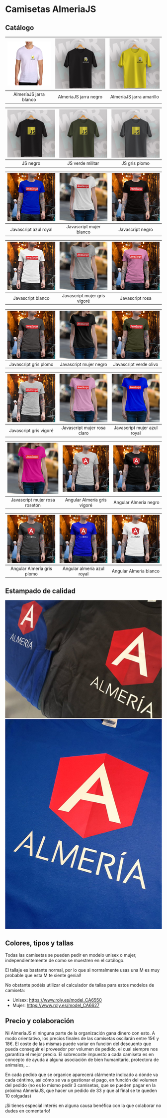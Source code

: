 # Camisetas AlmeriaJS

## Catálogo
| <img src="https://raw.githubusercontent.com/AlmeriaJS/camisetas/master/img/almeriajs-jarra-blanco.jpg" alt="almeriajs-jarra-blanco"> | <img src="https://raw.githubusercontent.com/AlmeriaJS/camisetas/master/img/almeriajs-jarra-negro.jpg" alt="almeriajs-jarra-negro"> | <img src="https://raw.githubusercontent.com/AlmeriaJS/camisetas/master/img/almeriajs-jara-almarillo.jpg" alt="almeriajs-jara-almarillo"> |
|:---:|:---:|:---:|
| AlmeríaJS jarra blanco | AlmeríaJS jarra negro | AlmeríaJS jarra amarillo |

| <img src="https://raw.githubusercontent.com/AlmeriaJS/camisetas/master/img/js-negro.jpg" alt="js-negro"> | <img src="https://raw.githubusercontent.com/AlmeriaJS/camisetas/master/img/js-verde-militar.jpg" alt="js-verde-militar"> | <img src="https://raw.githubusercontent.com/AlmeriaJS/camisetas/master/img/js-gris-pomo.jpg" alt="js-gris-pomo"> |
|:---:|:---:|:---:|
| JS negro | JS verde militar | JS gris plomo |



| <img src="https://raw.githubusercontent.com/AlmeriaJS/camisetas/master/img/javascript-azul-royal.jpg" alt="javascript-azul-royal"> | <img src="https://raw.githubusercontent.com/AlmeriaJS/camisetas/master/img/javascript-mujer-blanco.jpg" alt="javascript-mujer-blanco"> | <img src="https://raw.githubusercontent.com/AlmeriaJS/camisetas/master/img/javascript-negro.jpg" alt="javascript-negro"> |
|:---:|:---:|:---:|
| Javascript azul royal | Javascript mujer blanco | Javascript negro |

| <img src="https://raw.githubusercontent.com/AlmeriaJS/camisetas/master/img/javascript-blanco.jpg" alt="javascript-blanco"> | <img src="https://raw.githubusercontent.com/AlmeriaJS/camisetas/master/img/javascript-mujer-gris-vigore.jpg" alt="javascript-mujer-gris-vigore"> | <img src="https://raw.githubusercontent.com/AlmeriaJS/camisetas/master/img/javascript-rosa.jpg" alt="javascript-rosa"> |
|:---:|:---:|:---:|
| Javascript blanco | Javascript mujer gris vigoré | Javascript rosa |

| <img src="https://raw.githubusercontent.com/AlmeriaJS/camisetas/master/img/javascript-gris-plomo.jpg" alt="javascript-gris-plomo"> | <img src="https://raw.githubusercontent.com/AlmeriaJS/camisetas/master/img/javascript-mujer-negro.jpg" alt="javascript-mujer-negro"> | <img src="https://raw.githubusercontent.com/AlmeriaJS/camisetas/master/img/javascript-verde-olivo.jpg" alt="javascript-verde-olivo"> |
|:---:|:---:|:---:|
| Javascript gris plomo | Javascript mujer negro | Javascript verde olivo |

| <img src="https://raw.githubusercontent.com/AlmeriaJS/camisetas/master/img/javascript-gris-vigore.jpg" alt="javascript-gris-vigore"> | <img src="https://raw.githubusercontent.com/AlmeriaJS/camisetas/master/img/javascript-mujer-rosa-claro.jpg" alt="javascript-mujer-rosa-claro"> | <img src="https://raw.githubusercontent.com/AlmeriaJS/camisetas/master/img/javascript-mujer-azul-royal.jpg" alt="javascript-mujer-azul-royal"> |
|:---:|:---:|:---:|
| Javascript gris vigoré | Javascript mujer rosa claro | Javascript mujer azul royal |

| <img src="https://raw.githubusercontent.com/AlmeriaJS/camisetas/master/img/javascript-mujer-rosa-roseton.jpg" alt="javascript-mujer-rosa-roseton"> | <img src="https://raw.githubusercontent.com/AlmeriaJS/camisetas/master/img/angular-almeria-gris-vigore.jpg"  alt="angular-almeria-gris-vigore"> | <img src="https://raw.githubusercontent.com/AlmeriaJS/camisetas/master/img/angular-almeria-negro.jpg" alt="angular-almeria-negro"> |
|:---:|:---:|:---:|
| Javascript mujer rosa rosetón | Angular Almería gris vigoré | Angular Almería negro |

| <img src="https://raw.githubusercontent.com/AlmeriaJS/camisetas/master/img/angular-almeria-gris-plomo.jpg" alt="angular-almeria-gris-plomo"> | <img src="https://raw.githubusercontent.com/AlmeriaJS/camisetas/master/img/angular-almeria-azul.jpg"  alt="angular-almeria-azul"> | <img src="https://raw.githubusercontent.com/AlmeriaJS/camisetas/master/img/angular-almeria-blanco.jpg" alt="angular-almeria-blanco"> |
|:---:|:---:|:---:|
| Angular Almería gris plomo | Angular almería azul royal | Angular Almería blanco |

## Estampado de calidad
![](https://raw.githubusercontent.com/AlmeriaJS/camisetas/master/img/angular-almeria1.jpg) 
![](https://raw.githubusercontent.com/AlmeriaJS/camisetas/master/img/angular-almeria2.jpg)

## Colores, tipos y tallas
Todas las camisetas se pueden pedir en modelo unisex o mujer, independientemente de como se muestren en el catálogo.

El tallaje es bastante normal, por lo que si normalmente usas una M es muy probable que esta M te siente genial!

No obstante podéis utilizar el calculador de tallas para estos modelos de camiseta:

- Unisex: https://www.roly.es/model_CA6550
- Mujer: https://www.roly.es/model_CA6627

## Precio y colaboración
Ni AlmeríaJS ni ninguna parte de la organización gana dinero con esto. A modo orientativo, los precios finales de las camisetas oscilarán entre 15€ y 18€. El coste de las mismas puede variar en función del descuento que pueda conseguir el proveedor por volumen de pedido, el cual siempre nos garantiza el mejor precio. El sobrecoste impuesto a cada camiseta es en concepto de ayuda a alguna asociación de bien humanitario, protectora de animales, ...

En cada pedido que se organice aparecerá clármente indicado a dónde va cada céntimo, así cómo se va a gestionar el pago, en función del volumen del pedido (no es lo mismo pedir 3 camisetas, que se pueden pagar en la próxima AlmeriaJS, que hacer un pedido de 33 y que al final se te queden 10 colgadas)

¡Si tienes especial interés en alguna causa benéfica con la que colaborar no dudes en comentarlo!
